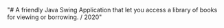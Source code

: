 "# A friendly Java Swing Application that let you access a library of books for viewing or borrowing. / 2020" 
